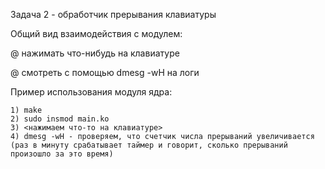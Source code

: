 Задача 2 - обработчик прерывания клавиатуры

Общий вид взаимодействия с модулем:

  @ нажимать что-нибудь на клавиатуре
  
  @ смотреть с помощью dmesg -wH на логи

Пример использования модуля ядра:

    1) make
    2) sudo insmod main.ko
    3) <нажимаем что-то на клавиатуре>
    4) dmesg -wH - проверяем, что счетчик числа прерываний увеличивается 
    (раз в минуту срабатывает таймер и говорит, сколько прерываний произошло за это время)
